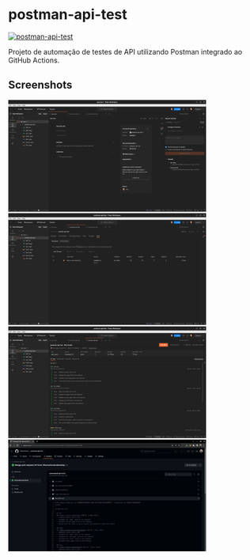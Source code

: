 # postman-api-test
[![postman-api-test](https://github.com/rlhorochovec/postman-api-test/actions/workflows/ci.yml/badge.svg)](https://github.com/rlhorochovec/postman-api-test/actions/workflows/ci.yml)

Projeto de automação de testes de API utilizando Postman integrado ao GitHub Actions.

<!--
## Dependências
- 

## Instalação


## Rodando os testes


## Relatório dos testes
[Visualizar]()
-->

## Screenshots
<img src="https://github.com/rlhorochovec/postman-api-test/blob/develop/Screenshots/api.png" width="400" /><br />
<img src="https://github.com/rlhorochovec/postman-api-test/blob/develop/Screenshots/runs.png" width="400" /><br />
<img src="https://github.com/rlhorochovec/postman-api-test/blob/develop/Screenshots/report.png" width="400" /><br />
<img src="https://github.com/rlhorochovec/postman-api-test/blob/develop/Screenshots/ci.png" width="400" /><br />
